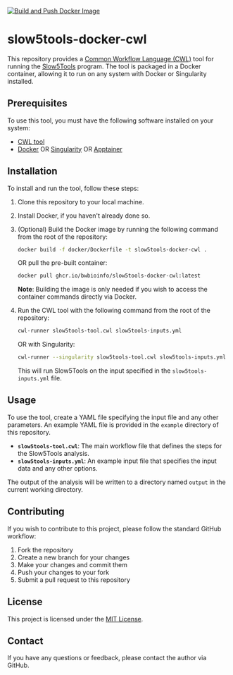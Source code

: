 [![Build and Push Docker Image](https://github.com/bwbioinfo/slow5tools-docker-cwl/actions/workflows/build-and-push.yml/badge.svg)](https://github.com/bwbioinfo/slow5tools-docker-cwl/actions/workflows/build-and-push.yml)

# slow5tools-docker-cwl

This repository provides a [Common Workflow Language (CWL)](https://www.commonwl.org/) tool for running the [Slow5Tools](https://github.com/hasindu2008/slow5tools) program. The tool is packaged in a Docker container, allowing it to run on any system with Docker or Singularity installed.

## Prerequisites

To use this tool, you must have the following software installed on your system:

- [CWL tool](https://github.com/common-workflow-language/cwltool)
- [Docker](https://www.docker.com/) OR [Singularity](https://sylabs.io/singularity/) OR [Apptainer](https://apptainer.org/)

## Installation

To install and run the tool, follow these steps:

1. Clone this repository to your local machine.
2. Install Docker, if you haven't already done so.
3. (Optional) Build the Docker image by running the following command from the root of the repository:

    ```bash
    docker build -f docker/Dockerfile -t slow5tools-docker-cwl .
    ```
    OR pull the pre-built container:

    ```bash
    docker pull ghcr.io/bwbioinfo/slow5tools-docker-cwl:latest
    ```

   **Note**: Building the image is only needed if you wish to access the container commands directly via Docker.

4. Run the CWL tool with the following command from the root of the repository:

    ```bash
    cwl-runner slow5tools-tool.cwl slow5tools-inputs.yml
    ```
    OR with Singularity:

    ```bash
    cwl-runner --singularity slow5tools-tool.cwl slow5tools-inputs.yml
    ```

   This will run Slow5Tools on the input specified in the `slow5tools-inputs.yml` file.

## Usage

To use the tool, create a YAML file specifying the input file and any other parameters. An example YAML file is provided in the `example` directory of this repository.

- **`slow5tools-tool.cwl`**: The main workflow file that defines the steps for the Slow5Tools analysis.
- **`slow5tools-inputs.yml`**: An example input file that specifies the input data and any other options.

The output of the analysis will be written to a directory named `output` in the current working directory.

## Contributing

If you wish to contribute to this project, please follow the standard GitHub workflow:

1. Fork the repository
2. Create a new branch for your changes
3. Make your changes and commit them
4. Push your changes to your fork
5. Submit a pull request to this repository

## License

This project is licensed under the [MIT License](https://github.com/bwbioinfo/slow5tools-docker-cwl/blob/main/LICENSE).

## Contact

If you have any questions or feedback, please contact the author via GitHub.

